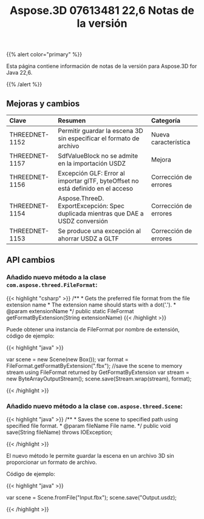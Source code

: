 ﻿---
title: Aspose.3D 07613481 22,6 Notas de la versión
type: docs
weight: 7
url: /es/java/aspose-3d-for-java-22-6-release-notes/
description: Las notas de la liberación de Aspose.3D for Java 22,6.
---
{{% alert color="primary" %}}

Esta página contiene información de notas de la versión para Aspose.3D for Java 22,6.

{{% /alert %}}
## **Mejoras y cambios**

|**Clave**|**Resumen**|**Categoría**|
|:- |:- |:- |
|THREEDNET-1152 |Permitir guardar la escena 3D sin especificar el formato de archivo|Nueva característica|
|THREEDNET-1157 |SdfValueBlock no se admite en la importación USDZ|Mejora|
|THREEDNET-1156 |Excepción GLF: Error al importar glTF, byteOffset no está definido en el acceso|Corrección de errores|
|THREEDNET-1154 |Aspose.ThreeD. ExportExcepción: Spec duplicada mientras que DAE a USDZ conversión|Corrección de errores|
|THREEDNET-1153 |Se produce una excepción al ahorrar USDZ a GLTF|Corrección de errores|



## API cambios ##

### Añadido nuevo método a la clase `com.aspose.threed.FileFormat`:

{{< highlight "csharp" >}}
    /**
     * Gets the preferred file format from the file extension name
     * The extension name should starts with a dot('.').
     * @param extensionName 
     */
    public static FileFormat getFormatByExtension(String extensionName)
{{< /highlight >}}

Puede obtener una instancia de FileFormat por nombre de extensión, código de ejemplo:

{{< highlight "java" >}}

var scene = new Scene(new Box());
var format = FileFormat.getFormatByExtension(".fbx");
//save the scene to memory stream using FileFormat returned by GetFormatByExtension
var stream = new ByteArrayOutputStream();
scene.save(Stream.wrap(stream), format);

{{< /highlight >}}



### Añadido nuevo método a la clase `com.aspose.threed.Scene`:

{{< highlight "java" >}}
    /**
     * Saves the scene to specified path using specified file format.
     * @param fileName File name.
     */
    public void save(String fileName)
        throws IOException;

{{< /highlight >}}

El nuevo método le permite guardar la escena en un archivo 3D sin proporcionar un formato de archivo.

Código de ejemplo:

{{< highlight "java" >}}

var scene = Scene.fromFile("Input.fbx");
scene.save("Output.usdz);

{{< /highlight >}}
